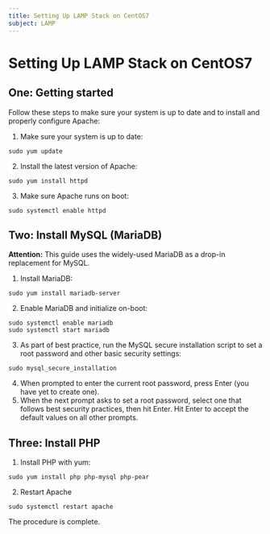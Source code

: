 ```yaml
---
title: Setting Up LAMP Stack on CentOS7
subject: LAMP
---
```


# Setting Up LAMP Stack on CentOS7
## One: Getting started
Follow these steps to make sure your system is up to date and to install and properly configure Apache:
1. Make sure your system is up to date:
```shell
sudo yum update
```
2. Install the latest version of Apache:
```shell
sudo yum install httpd
```
3. Make sure Apache runs on boot:
```shell
sudo systemctl enable httpd
```
## Two: Install MySQL (MariaDB)
**Attention:** This guide uses the widely-used MariaDB as a drop-in replacement for MySQL.
1. Install MariaDB:
```shell
sudo yum install mariadb-server
```
2. Enable MariaDB and initialize on-boot:
```shell
sudo systemctl enable mariadb
sudo systemctl start mariadb
```
3. As part of best practice, run the MySQL secure installation script to set a root password and other basic security settings:
```shell
sudo mysql_secure_installation
```
4. When prompted to enter the current root password, press Enter (you have yet to create one).
5. When the next prompt asks to set a root password, select one that follows best security practices, then hit Enter. Hit Enter to accept the default values on all other prompts.
## Three: Install PHP
1. Install PHP with yum:
```shell
sudo yum install php php-mysql php-pear
```
2. Restart Apache
```shell
sudo systemctl restart apache
```
The procedure is complete.
